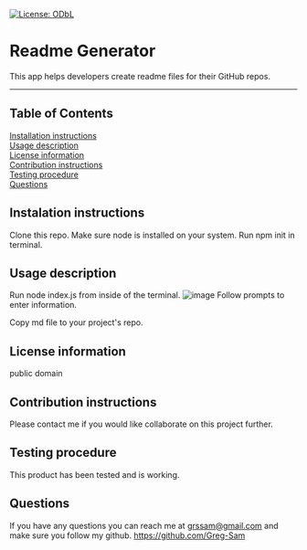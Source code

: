 [![License: ODbL](https://img.shields.io/badge/License-PDDL-brightgreen.svg)](https://opendatacommons.org/licenses/pddl/)
  # Readme Generator
  This app helps developers create readme files for their GitHub repos.
  ***
  ## Table of Contents
  [Installation instructions](#instalation-instructions)  
  [Usage description](#usage-description)  
  [License information](#license-information)  
  [Contribution instructions](#contribution-instructions)  
  [Testing procedure](#testing-procedure)  
  [Questions](#questions)  
  ## Instalation instructions
  Clone this repo. Make sure node is installed on your system. Run npm init in terminal.  
  ## Usage description
  Run node index.js from inside of the terminal. 
  ![image](https://user-images.githubusercontent.com/71279945/99722347-6638e400-2a65-11eb-8172-79a194057639.png)
  Follow prompts to enter information. 
  
  Copy md file to your project's repo.  
  ## License information
  public domain   
  ## Contribution instructions
  Please contact me if you would like collaborate on this project further.  
  ## Testing procedure
  This product has been tested and is working.  
  ## Questions  
  If you have any questions you can reach me at grssam@gmail.com and make sure you follow my github. https://github.com/Greg-Sam

